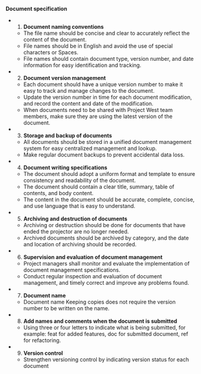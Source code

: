 ﻿**Document specification**

* 1.  **Document  naming conventions**
  
  * The  file  name  should  be  concise  and  clear  to  accurately  reflect  the  content  of  the document.
  * File names should be in  English and avoid the  use of  special  characters  or  Spaces.
  * File names should contain  document  type,  version number, and date  information for easy  identification and tracking.

* 2. **Document version  management**

  * Each  document  should  have  a  unique version  number to  make  it  easy  to  track  and  manage changes to the document.
  * Update the version  number  in time for each document  modification,  and  record  the content and date  of the  modification.
  * When  documents need  to  be  shared  with  Project  West  team  members,  make  sure they are  using the  latest version of the  document.

* 3. **Storage and  backup of  documents**

    * All documents should  be stored  in  a  unified  document  management  system  for  easy centralized  management and  lookup.
    * Make  regular document  backups to  prevent accidental data  loss.
  
* 4. **Document writing specifications**

  * The  document  should  adopt  a  uniform  format  and  template  to  ensure  consistency and  readability of the document.
  * The document should  contain  a  clear  title,  summary,  table  of  contents,  and  body  content.
  * The  content  in  the  document  should  be  accurate,  complete,  concise,  and  use  language that  is easy to  understand.
      
* 5. **Archiving and destruction of documents**

    * Archiving  or  destruction  should be  done  for  documents  that  have  ended  the  projector are  no  longer  needed.
    * Archived  documents  should  be  archived  by category, and the  date  and  location  of archiving should  be  recorded.
  
* 6. **Supervision and evaluation of  document  management**

  * Project  managers shall  monitor and evaluate  the  implementation  of  document  management specifications.
  * Conduct regular  inspection  and  evaluation  of  document  management, and  timely correct and  improve any  problems found.
  
* 7. **Document name**

  * Document name Keeping copies does not require the version number to be written on the name.

* 8. **Add names and comments when the document is submitted**
  
  * Using three or four letters to indicate what is being submitted, for example: feat for added features, doc for submitted document, ref for refactoring.
  
* 9. **Version control**      
  * Strengthen versioning control by indicating version status for each document
